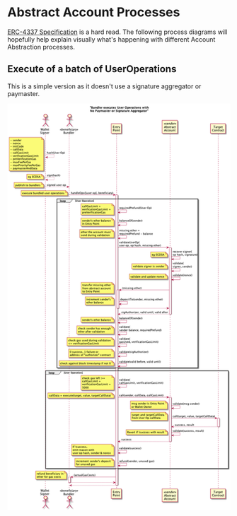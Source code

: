 # Abstract Account Processes

[ERC-4337 Specification](https://eips.ethereum.org/EIPS/eip-4337) is a hard read. The following process diagrams will hopefully help explain visually what's happening with different Account Abstraction processes.

## Execute of a batch of UserOperations

This is a simple version as it doesn't use a signature aggregator or paymaster.

![handleOps with no paymaster or aggregate signer](./docs/handleOpsNoPayMaster.png)
